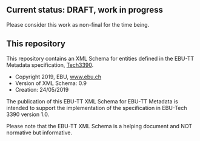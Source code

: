 ## Current status: DRAFT, work in progress

Please consider this work as non-final for the time being.

## This repository

This repository contains an XML Schema for entities defined in the EBU-TT Metadata specification,
[Tech3390](https://tech.ebu.ch/publications/tech3390).

* Copyright 2019, EBU, www.ebu.ch
* Version of XML Schema: 0.9
* Creation: 24/05/2019

The publication of this EBU-TT XML Schema for EBU-TT Metadata is intended to support the 
implementation of the specification in EBU-Tech 3390 version 1.0.

Please note that the EBU-TT XML Schema is a helping document and NOT normative but informative.
